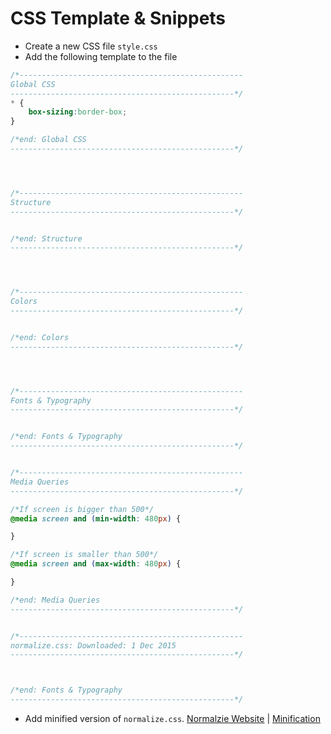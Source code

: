 <!--
GitHub Markdown System:
https://help.github.com/articles/markdown-basics/
https://guides.github.com/features/mastering-markdown/
-->

# CSS Template & Snippets

- Create a new CSS file ```style.css```
- Add the following template to the file
```CSS
/*--------------------------------------------------
Global CSS
--------------------------------------------------*/
* {
	box-sizing:border-box;
}

/*end: Global CSS
--------------------------------------------------*/




/*--------------------------------------------------
Structure
--------------------------------------------------*/


/*end: Structure
--------------------------------------------------*/




/*--------------------------------------------------
Colors
--------------------------------------------------*/


/*end: Colors
--------------------------------------------------*/




/*--------------------------------------------------
Fonts & Typography
--------------------------------------------------*/


/*end: Fonts & Typography
--------------------------------------------------*/


/*--------------------------------------------------
Media Queries
--------------------------------------------------*/

/*If screen is bigger than 500*/
@media screen and (min-width: 480px) {

}

/*If screen is smaller than 500*/
@media screen and (max-width: 480px) {

}

/*end: Media Queries
--------------------------------------------------*/


/*--------------------------------------------------
normalize.css: Downloaded: 1 Dec 2015
--------------------------------------------------*/



/*end: Fonts & Typography
--------------------------------------------------*/
```
- Add minified version of ```normalize.css```. [Normalzie Website](https://necolas.github.io/normalize.css/3.0.2/normalize.css)  |  [Minification](http://csscompressor.com/)

<!--
New sections:
####Start New File
```CSS
```
-->